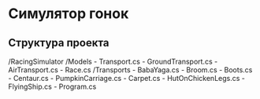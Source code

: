 # Симулятор гонок

## Структура проекта

/RacingSimulator
    /Models
        - Transport.cs
        - GroundTransport.cs
        - AirTransport.cs
        - Race.cs
    /Transports
        - BabaYaga.cs
        - Broom.cs
        - Boots.cs
        - Centaur.cs
        - PumpkinCarriage.cs
        - Carpet.cs
        - HutOnChickenLegs.cs
        - FlyingShip.cs
    - Program.cs
